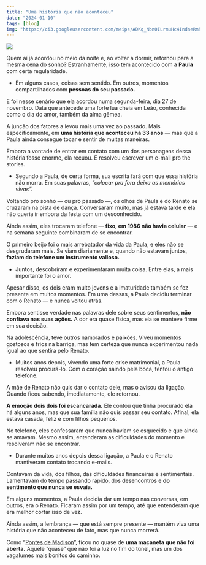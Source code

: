 ```yaml
---
title: "Uma história que não aconteceu"
date: "2024-01-10"
tags: [blog]
img: "https://ci3.googleusercontent.com/meips/ADKq_Nbn0ILrmuHc4IndneRmhaDgIZEF16gQ1E4KtaAL48CNqNN68copQMHiww6Q9sSDVnVsD5ErMU_og2_xBXJGur9bAdnf6qpl0svjsQZ4-Q2dvHDIYd5VFukkF7T-dISbTS9nqHUjfEp0_WteBL44pmfkFFPuUwqacrf6LpDQIgd_sQ_1RpSdmHjyR3ubXJyjCtpF59pj9VSkcOcvESVMsEzucorAWSfRRNOwinTA05xRMoOgyt2E8RBGdqp4LTRxvDyL5sWdrnzWo05BRn72oRLN09vIyM-RJb--hc5tYEg-t2260t_rg6DLuw=s0-d-e1-ft"
---
```



![](https://ci3.googleusercontent.com/meips/ADKq_Nbn0ILrmuHc4IndneRmhaDgIZEF16gQ1E4KtaAL48CNqNN68copQMHiww6Q9sSDVnVsD5ErMU_og2_xBXJGur9bAdnf6qpl0svjsQZ4-Q2dvHDIYd5VFukkF7T-dISbTS9nqHUjfEp0_WteBL44pmfkFFPuUwqacrf6LpDQIgd_sQ_1RpSdmHjyR3ubXJyjCtpF59pj9VSkcOcvESVMsEzucorAWSfRRNOwinTA05xRMoOgyt2E8RBGdqp4LTRxvDyL5sWdrnzWo05BRn72oRLN09vIyM-RJb--hc5tYEg-t2260t_rg6DLuw=s0-d-e1-ft)


Quem aí já acordou no meio da noite e, ao voltar a dormir, retornou para a mesma cena do sonho? Estranhamente, isso tem acontecido com a  **Paula**  com certa regularidade.

-   Em alguns casos, coisas sem sentido. Em outros, momentos compartilhados com **pessoas do seu passado.**
    

E foi nesse cenário que ela acordou numa segunda-feira, dia 27 de novembro. Data que antecede uma forte lua cheia em Leão, conhecida como o dia do amor, também da alma gêmea.

A junção dos fatores a levou mais uma vez ao passado. Mais especificamente, em  **uma história que aconteceu há 33 anos**  — mas que a Paula ainda consegue tocar e sentir de muitas maneiras.

Embora a vontade de entrar em contato com um dos personagens dessa história fosse enorme, ela recuou. E resolveu escrever um e-mail pro the stories.

-   Segundo a Paula, de certa forma, sua escrita fará com que essa história não morra. Em suas palavras,  _“colocar pra fora deixa as memórias vivas”._
    

Voltando pro sonho — ou pro passado —, os olhos de Paula e do Renato se cruzaram na pista de dança. Conversaram muito, mas já estava tarde e ela não queria ir embora da festa com um desconhecido.

Ainda assim, eles trocaram telefone —  **fixo, em 1986 não havia celular**  — e na semana seguinte combinaram de se encontrar.

O primeiro beijo foi o mais arrebatador da vida da Paula, e eles não se desgrudaram mais. Se viam diariamente e, quando não estavam juntos,  **faziam do telefone um instrumento valioso.**

-   Juntos, descobriram e experimentaram muita coisa. Entre elas, a mais importante foi o amor.
    

Apesar disso, os dois eram muito jovens e a imaturidade também se fez presente em muitos momentos. Em uma dessas, a Paula decidiu terminar com o Renato — e nunca voltou atrás.

Embora sentisse verdade nas palavras dele sobre seus sentimentos,  **não confiava nas suas ações.** A dor era quase física, mas ela se manteve firme em sua decisão.

Na adolescência, teve outros namorados e paixões. Viveu momentos gostosos e frios na barriga, mas tem certeza que nunca experimentou nada igual ao que sentira pelo Renato.

-   Muitos anos depois, vivendo uma forte crise matrimonial, a Paula resolveu procurá-lo. Com o coração saindo pela boca, tentou o antigo telefone.
    

A mãe de Renato não quis dar o contato dele, mas o avisou da ligação. Quando ficou sabendo, imediatamente, ele retornou.

**A emoção dois dois foi escancarada.** Ele contou que tinha procurado ela há alguns anos, mas que sua família não quis passar seu contato. Afinal, ela estava casada, feliz e com filhos pequenos.

No telefone, eles confessaram que nunca haviam se esquecido e que ainda se amavam. Mesmo assim, entenderam as dificuldades do momento e resolveram não se encontrar.

-   Durante muitos anos depois dessa ligação, a Paula e o Renato mantiveram contato trocando e-mails.
    

Contavam da vida, dos filhos, das dificuldades financeiras e sentimentais. Lamentavam do tempo passando rápido, dos desencontros e  **do sentimento que nunca se esvaía.**

Em alguns momentos, a Paula decidia dar um tempo nas conversas, em outros, era o Renato. Ficaram assim por um tempo, até que entenderam que era melhor cortar isso de vez.

Ainda assim, a lembrança — que está sempre presente — mantém viva uma história que não aconteceu de fato, mas que nunca morrerá.

Como “[Pontes de Madison](/as-pontes-de-madison-filme-1995)”, ficou no quase de  **uma maçaneta que não foi aberta.**  Aquele “quase” que não foi a luz no fim do túnel, mas um dos vagalumes mais bonitos do caminho.
